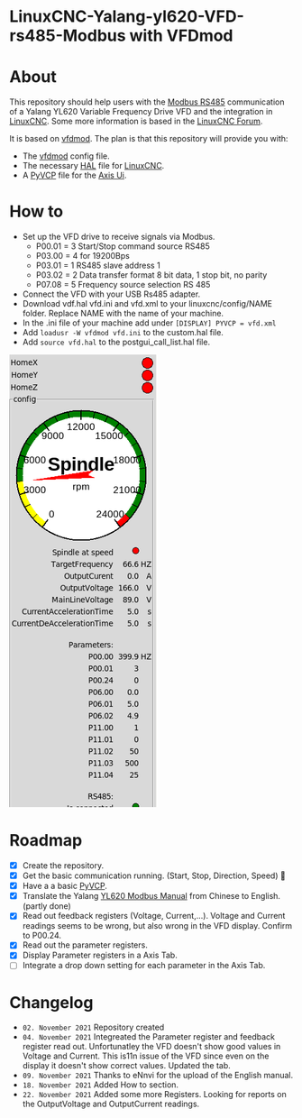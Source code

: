 # LinuxCNC-Yalang-yl620-VFD-rs485-Modbus with VFDmod
# About
This repository should help users with the [Modbus RS485](https://en.wikipedia.org/wiki/RS-485) communication of a Yalang YL620 Variable Frequency Drive VFD and the integration in [LinuxCNC](http://linuxcnc.org/). Some more information is based in the [LinuxCNC Forum](https://forum.linuxcnc.org/24-hal-components/39128-yalang-yl620-vfd-rs485-modbus-communicaiton?start=0).

It is based on [vfdmod](https://github.com/aekhv/vfdmod).
The plan is that this repository will provide you with:
-   The [vfdmod](https://github.com/aekhv/vfdmod) config file.
-   The necessary [HAL](http://linuxcnc.org/docs/2.8/html/hal/intro.html) file for [LinuxCNC](http://linuxcnc.org/).
-   A [PyVCP](http://linuxcnc.org/docs/2.8/html/gui/pyvcp.html) file for the [Axis Ui](http://linuxcnc.org/docs/2.8/html/gui/axis.html). 

# How to
- Set up the VFD drive to receive signals via Modbus. 
  - P00.01 = 3  Start/Stop command source RS485
  - P03.00 = 4  for 19200Bps
  - P03.01 = 1  RS485 slave address 1
  - P03.02 =  2  Data transfer format 8 bit data, 1 stop bit, no parity
  - P07.08 =  5  Frequency source selection RS 485
- Connect the VFD with your USB Rs485 adapter.
- Download vdf.hal vfd.ini and vfd.xml to your linuxcnc/config/NAME folder. Replace NAME with the name of your machine. 
- In the .ini file of your machine add under `[DISPLAY] PYVCP = vfd.xml`
- Add `loadusr -W vfdmod vfd.ini` to the custom.hal file.
- Add `source vfd.hal` to the postgui_call_list.hal file.

![VFD.png](VFD.png)

# Roadmap
- [X] Create the repository.
- [X] Get the basic communication running. (Start, Stop, Direction, Speed) :tada:
- [X] Have a a basic [PyVCP](http://linuxcnc.org/docs/2.8/html/gui/pyvcp.html). 
- [X] Translate the Yalang [YL620 Modbus Manual](Modbus.docx) from Chinese to English. (partly done) 
- [X] Read out feedback registers (Voltage, Current,...). Voltage and Current readings seems to be wrong, but also wrong in the VFD display. Confirm to P00.24.
- [X] Read out the parameter registers.
- [X] Display Parameter registers in a Axis Tab.
- [ ] Integrate a drop down setting for each parameter in the Axis Tab.

# Changelog
- `02. November 2021` Repository created
- `04. November 2021` Integreated the Parameter register and feedback register read out. Unfortunatley the VFD doesn't show good values in Voltage and Current. This is11n issue of the VFD since even on the display it doesn't show correct values. Updated the tab. 
- `09. November 2021` Thanks to eNnvi for the upload of the English manual. 
- `18. November 2021` Added How to section. 
- `22. November 2021` Added some more Registers. Looking for reports on the OutputVoltage and OutputCurrent readings. 
